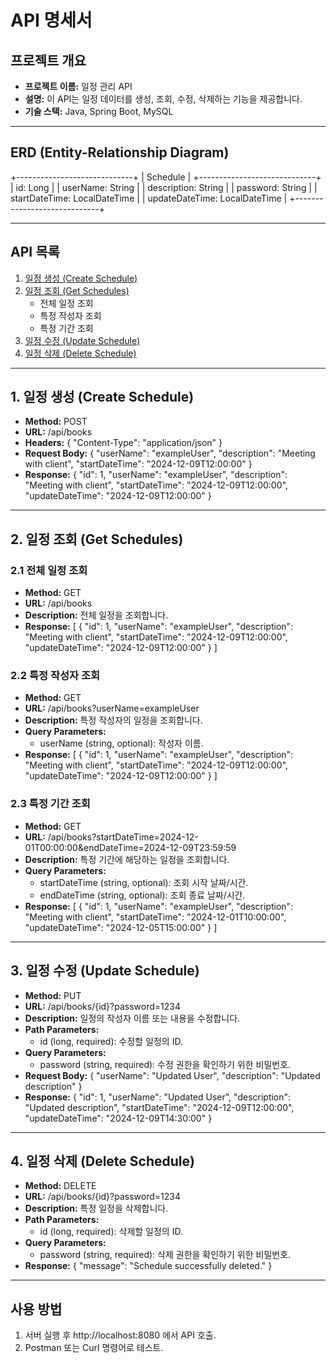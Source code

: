 # API 명세서

## 프로젝트 개요
- **프로젝트 이름:** 일정 관리 API
- **설명:** 이 API는 일정 데이터를 생성, 조회, 수정, 삭제하는 기능을 제공합니다.
- **기술 스택:** Java, Spring Boot, MySQL

---

## ERD (Entity-Relationship Diagram)
+-----------------------------+
|          Schedule           |
+-----------------------------+
| id: Long                   |
| userName: String           |
| description: String        |
| password: String           |
| startDateTime: LocalDateTime |
| updateDateTime: LocalDateTime |
+-----------------------------+

---

## API 목록
1. [일정 생성 (Create Schedule)](#1-일정-생성-create-schedule)
2. [일정 조회 (Get Schedules)](#2-일정-조회-get-schedules)
   - 전체 일정 조회
   - 특정 작성자 조회
   - 특정 기간 조회
3. [일정 수정 (Update Schedule)](#3-일정-수정-update-schedule)
4. [일정 삭제 (Delete Schedule)](#4-일정-삭제-delete-schedule)

---

## 1. 일정 생성 (Create Schedule)
- **Method:** POST
- **URL:** /api/books
- **Headers:**
  {
      "Content-Type": "application/json"
  }
- **Request Body:**
  {
      "userName": "exampleUser",
      "description": "Meeting with client",
      "startDateTime": "2024-12-09T12:00:00"
  }
- **Response:**
  {
      "id": 1,
      "userName": "exampleUser",
      "description": "Meeting with client",
      "startDateTime": "2024-12-09T12:00:00",
      "updateDateTime": "2024-12-09T12:00:00"
  }

---

## 2. 일정 조회 (Get Schedules)

### 2.1 전체 일정 조회
- **Method:** GET
- **URL:** /api/books
- **Description:** 전체 일정을 조회합니다.
- **Response:**
  [
      {
          "id": 1,
          "userName": "exampleUser",
          "description": "Meeting with client",
          "startDateTime": "2024-12-09T12:00:00",
          "updateDateTime": "2024-12-09T12:00:00"
      }
  ]

### 2.2 특정 작성자 조회
- **Method:** GET
- **URL:** /api/books?userName=exampleUser
- **Description:** 특정 작성자의 일정을 조회합니다.
- **Query Parameters:**
  - userName (string, optional): 작성자 이름.
- **Response:**
  [
      {
          "id": 1,
          "userName": "exampleUser",
          "description": "Meeting with client",
          "startDateTime": "2024-12-09T12:00:00",
          "updateDateTime": "2024-12-09T12:00:00"
      }
  ]

### 2.3 특정 기간 조회
- **Method:** GET
- **URL:** /api/books?startDateTime=2024-12-01T00:00:00&endDateTime=2024-12-09T23:59:59
- **Description:** 특정 기간에 해당하는 일정을 조회합니다.
- **Query Parameters:**
  - startDateTime (string, optional): 조회 시작 날짜/시간.
  - endDateTime (string, optional): 조회 종료 날짜/시간.
- **Response:**
  [
      {
          "id": 1,
          "userName": "exampleUser",
          "description": "Meeting with client",
          "startDateTime": "2024-12-01T10:00:00",
          "updateDateTime": "2024-12-05T15:00:00"
      }
  ]

---

## 3. 일정 수정 (Update Schedule)
- **Method:** PUT
- **URL:** /api/books/{id}?password=1234
- **Description:** 일정의 작성자 이름 또는 내용을 수정합니다.
- **Path Parameters:**
  - id (long, required): 수정할 일정의 ID.
- **Query Parameters:**
  - password (string, required): 수정 권한을 확인하기 위한 비밀번호.
- **Request Body:**
  {
      "userName": "Updated User",
      "description": "Updated description"
  }
- **Response:**
  {
      "id": 1,
      "userName": "Updated User",
      "description": "Updated description",
      "startDateTime": "2024-12-09T12:00:00",
      "updateDateTime": "2024-12-09T14:30:00"
  }

---

## 4. 일정 삭제 (Delete Schedule)
- **Method:** DELETE
- **URL:** /api/books/{id}?password=1234
- **Description:** 특정 일정을 삭제합니다.
- **Path Parameters:**
  - id (long, required): 삭제할 일정의 ID.
- **Query Parameters:**
  - password (string, required): 삭제 권한을 확인하기 위한 비밀번호.
- **Response:**
  {
      "message": "Schedule successfully deleted."
  }

---

## 사용 방법
1. 서버 실행 후 http://localhost:8080 에서 API 호출.
2. Postman 또는 Curl 명령어로 테스트.
